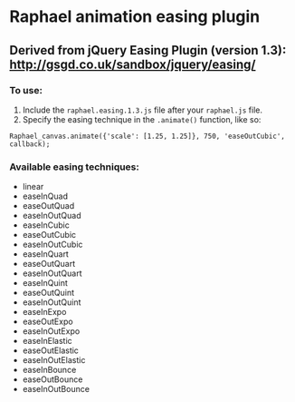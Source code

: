 # Raphael animation easing plugin

## Derived from jQuery Easing Plugin (version 1.3): http://gsgd.co.uk/sandbox/jquery/easing/

### To use:

 1.  Include the `raphael.easing.1.3.js` file after your `raphael.js` file.
 2.  Specify the easing technique in the `.animate()` function, like so:

    Raphael_canvas.animate({'scale': [1.25, 1.25]}, 750, 'easeOutCubic', callback);

### Available easing techniques:

 -  linear
 -  easeInQuad
 -  easeOutQuad
 -  easeInOutQuad
 -  easeInCubic
 -  easeOutCubic
 -  easeInOutCubic
 -  easeInQuart
 -  easeOutQuart
 -  easeInOutQuart
 -  easeInQuint
 -  easeOutQuint
 -  easeInOutQuint
 -  easeInExpo
 -  easeOutExpo
 -  easeInOutExpo
 -  easeInElastic
 -  easeOutElastic
 -  easeInOutElastic
 -  easeInBounce
 -  easeOutBounce
 -  easeInOutBounce
